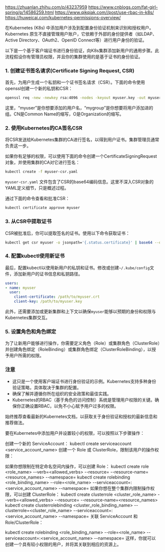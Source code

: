 https://zhuanlan.zhihu.com/p/43237959
https://www.cnblogs.com/fat-girl-spring/p/14586259.html
https://www.qikqiak.com//post/use-rbac-in-k8s/
https://huweicai.com/kubernetes-permissions-overview/

    
在Kubernetes (K8s) 中添加用户涉及到配置身份验证机制来识别和授权用户。Kubernetes 原生不直接管理用户账户，它依赖于外部的身份提供者（如LDAP、Active Directory、OAuth2、OpenID Connect等）进行用户身份的验证。

以下是一个基于客户端证书进行身份验证，向K8s集群添加新用户的通用步骤。此流程假设你有管理员权限，并且你的集群使用的是基于证书的身份验证。

### 1. 创建证书签名请求(Certificate Signing Request, CSR)

首先，为用户生成一个私钥和一个证书签名请求（CSR）。下面的命令使用openssl创建一个新的私钥和CSR：

```bash
openssl req -new -newkey rsa:4096 -nodes -keyout myuser.key -out myuser.csr -subj "/CN=myuser/O=mygroup"
```

这里，“myuser”是你想要添加的用户名，“mygroup”是你想要将用户添加进的组。CN是Common Name的缩写，O是Organization的缩写。

### 2. 使用Kubernetes的CA签名CSR

将CSR发送给Kubernetes集群的CA进行签名，以得到用户证书。集群管理员通常负责这一步。

如果你有足够的权限，可以使用下面的命令创建一个CertificateSigningRequest对象，并使用集群的CA对它进行签名：

```bash
kubectl create -f myuser-csr.yaml
```

`myuser-csr.yaml` 文件包含了CSR的base64编码信息。这里不深入CSR对象的YAML定义细节，只是概述过程。

通过下面的命令查看和批准CSR：

```bash
kubectl certificate approve myuser
```

### 3. 从CSR中提取证书

CSR被批准后，你可以提取签名的证书。使用以下命令获取证书：

```bash
kubectl get csr myuser -o jsonpath='{.status.certificate}' | base64 --decode > myuser.crt
```

### 4. 配置kubectl使用新证书

最后，配置kubectl以使用新用户的私钥和证书。修改或创建`~/.kube/config`文件，添加新用户的证书信息和私钥路径。

```yaml
users:
- name: myuser
  user:
    client-certificate: /path/to/myuser.crt
    client-key: /path/to/myuser.key
```

此外，还需要添加或更新集群和上下文以确保`myuser`能够以预期的身份和权限与Kubernetes集群交互。

### 5. 设置角色和角色绑定

为了让新用户能够进行操作，你需要定义角色（Role）或集群角色（ClusterRole）并创建角色绑定（RoleBinding）或集群角色绑定（ClusterRoleBinding），以授予用户所需的权限。

### 注意

- 这只是一个使用客户端证书进行身份验证的示例。Kubernetes支持多种身份验证策略，具体取决于集群的配置。
- 确保了解并遵循你所在组织的安全政策和最佳实践。
- Kubernetes的RBAC（基于角色的访问控制）系统是管理用户权限的关键。确保你正确设置RBAC，以免不小心赋予用户过多的权限。

始终推荐查看最新的Kubernetes文档，以获取关于身份验证和授权的最新信息和推荐做法。














要在Kubernetes中添加用户并设置较小的权限，可以按照以下步骤操作：

创建一个新的 ServiceAccount：
   kubectl create serviceaccount <service_account_name>
创建一个 Role 或 ClusterRole，限制该用户的操作权限：

如果你想限制在特定命名空间内操作，可以创建 Role：
 kubectl create role <role_name> --verb=<allowed_verbs> --resource=<resources> --resource-name=<resource_names> --namespace=<namespace>
 kubectl create rolebinding <role_binding_name> --role=<role_name> --serviceaccount=<namespace>:<service_account_name> --namespace=<namespace>
如果你想在整个集群内限制操作权限，可以创建 ClusterRole：
 kubectl create clusterrole <cluster_role_name> --verb=<allowed_verbs> --resource=<resources> --resource-name=<resource_names>
 kubectl create clusterrolebinding <cluster_role_binding_name> --clusterrole=<cluster_role_name> --serviceaccount=<namespace>:<service_account_name> --namespace=<namespace>
关联 ServiceAccount 和 Role/ClusterRole：

   kubectl create rolebinding <role_binding_name> --role=<role_name> --serviceaccount=<namespace>:<service_account_name> --namespace=<namespace>
这样，你就可以创建一个具有较小权限的用户，并将其关联到相应的资源上。